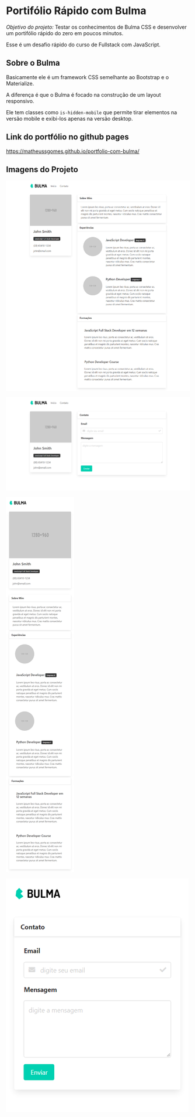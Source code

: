 #  Portifólio Rápido com Bulma
*Objetivo do projeto:* Testar os conhecimentos de Bulma CSS e desenvolver um portifólio rápido do zero em poucos minutos.

Esse é um desafio rápido do curso de Fullstack com JavaScript.

## Sobre o Bulma
Basicamente ele é um framework CSS semelhante ao Bootstrap e o Materialize.

A diferença é que o Bulma é focado na construção de um layout responsivo.

Ele tem classes como `is-hidden-mobile` que permite tirar elementos na versão mobile e exibi-los apenas na versão desktop.

## Link do portfólio no github pages
https://matheussgomes.github.io/portfolio-com-bulma/

## Imagens do Projeto
![Versão Desktop - Responsiva Página Home](./desktop-1.png)

![Versão Desktop - Responsiva Página de Contato](./desktop-2.png)

![Versão Mobile - Responsiva Página Home](./mobile-1.png)

![Versão Mobile - Responsiva Página de Contato](./mobile-2.png)